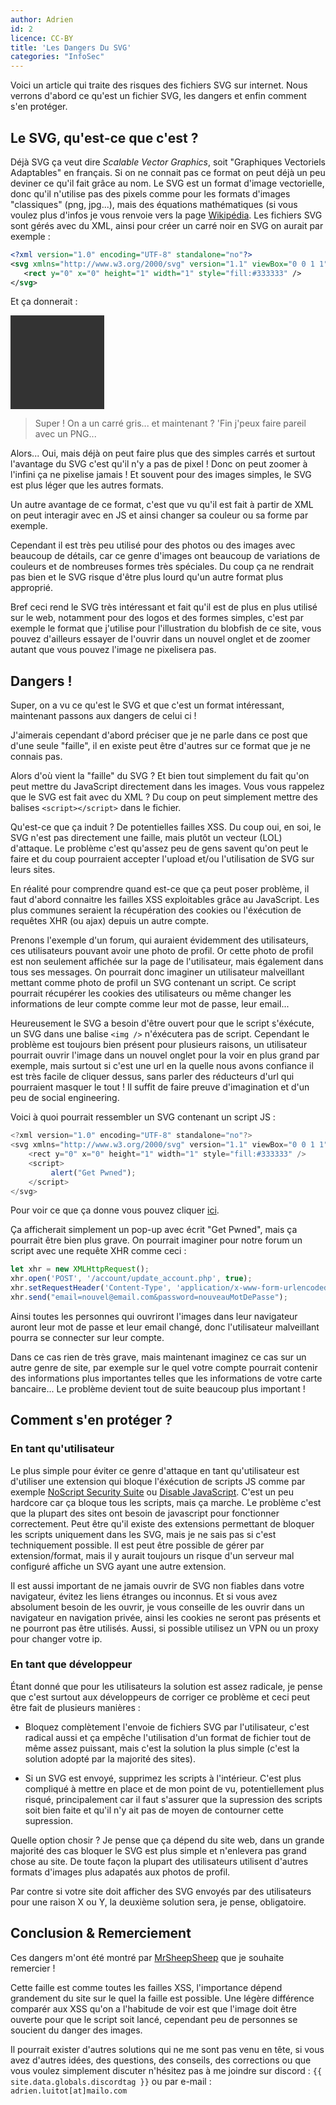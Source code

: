 ```yaml
---
author: Adrien
id: 2
licence: CC-BY
title: 'Les Dangers Du SVG'
categories: "InfoSec"
---
```


Voici un article qui traite des risques des fichiers SVG sur internet. Nous verrons d'abord ce qu'est un fichier SVG, les dangers et enfin comment s'en protéger.

## Le SVG, qu'est-ce que c'est ?

Déjà SVG ça veut dire *Scalable Vector Graphics*, soit "Graphiques Vectoriels Adaptables" en français. Si on ne connait pas ce format on peut déjà un peu deviner ce qu'il fait grâce au nom. Le SVG est un format d'image vectorielle, donc qu'il n'utilise pas des pixels comme pour les formats d'images "classiques" (png, jpg...), mais des équations mathématiques (si vous voulez plus d'infos je vous renvoie vers la page [Wikipédia](https://fr.wikipedia.org/wiki/Scalable_Vector_Graphics). Les fichiers SVG sont gérés avec du XML, ainsi pour créer un carré noir en SVG on aurait par exemple :

```svg
<?xml version="1.0" encoding="UTF-8" standalone="no"?>
<svg xmlns="http://www.w3.org/2000/svg" version="1.1" viewBox="0 0 1 1" height="150" width="150">
   <rect y="0" x="0" height="1" width="1" style="fill:#333333" />
</svg>
```

Et ça donnerait :

<p>
  <?xml version="1.0" encoding="UTF-8" standalone="no"?>
  <svg xmlns="http://www.w3.org/2000/svg" version="1.1" viewBox="0 0 1 1" height="150" width="150">
      <rect y="0" x="0" height="1" width="1" style="fill:#333333" />
  </svg>
</p>

> Super ! On a un carré gris... et maintenant ? 'Fin j'peux faire pareil avec un PNG...

Alors... Oui, mais déjà on peut faire plus que des simples carrés et surtout l'avantage du SVG c'est qu'il n'y a pas de pixel ! Donc on peut zoomer à l'infini ça ne pixelise jamais ! Et souvent pour des images simples, le SVG est plus léger que les autres formats.

Un autre avantage de ce format, c'est que vu qu'il est fait à partir de XML on peut interagir avec en JS et ainsi changer sa couleur ou sa forme par exemple. 

Cependant il est très peu utilisé pour des photos ou des images avec beaucoup de détails, car ce genre d'images ont beaucoup de variations de couleurs et de nombreuses formes très spéciales. Du coup ça ne rendrait pas bien et le SVG risque d'être plus lourd qu'un autre format plus approprié. 

Bref ceci rend le SVG très intéressant et fait qu'il est de plus en plus utilisé sur le web, notamment pour des logos et des formes simples, c'est par exemple le format que j'utilise pour l'illustration du blobfish de ce site, vous pouvez d'ailleurs essayer de l'ouvrir dans un nouvel onglet et de zoomer autant que vous pouvez l'image ne pixelisera pas.

## Dangers !

Super, on a vu ce qu'est le SVG et que c'est un format intéressant, maintenant passons aux dangers de celui ci !

J'aimerais cependant d'abord préciser que je ne parle dans ce post que d'une seule "faille", il en existe peut être d'autres sur ce format que je ne connais pas.

Alors d'où vient la "faille" du SVG ? Et bien tout simplement du fait qu'on peut mettre du JavaScript directement dans les images. Vous vous rappelez que le SVG est fait avec du XML ? Du coup on peut simplement mettre des balises `<script></script>` dans le fichier.

Qu'est-ce que ça induit ? De potentielles failles XSS. Du coup oui, en soi, le SVG n'est pas directement une faille, mais plutôt un vecteur (LOL) d'attaque. Le problème c'est qu'assez peu de gens savent qu'on peut le faire et du coup pourraient accepter l'upload et/ou l'utilisation de SVG sur leurs sites.

En réalité pour comprendre quand est-ce que ça peut poser problème, il faut d'abord connaitre les failles XSS exploitables grâce au JavaScript. Les plus communes seraient la récupération des cookies ou l'éxécution de requêtes XHR (ou ajax) depuis un autre compte.

Prenons l'exemple d'un forum, qui auraient évidemment des utilisateurs, ces utilisateurs pouvant avoir une photo de profil. Or cette photo de profil est non seulement affichée sur la page de l'utilisateur, mais également dans tous ses messages. On pourrait donc imaginer un utilisateur malveillant mettant comme photo de profil un SVG contenant un script. Ce script pourrait récupérer les cookies des utilisateurs ou même changer les informations de leur compte comme leur mot de passe, leur email...

Heureusement le SVG a besoin d'être ouvert pour que le script s'éxécute, un SVG dans une balise `<img />` n'éxécutera pas de script. Cependant le problème est toujours bien présent pour plusieurs raisons, un utilisateur pourrait ouvrir l'image dans un nouvel onglet pour la voir en plus grand par exemple, mais surtout si c'est une url en la quelle nous avons confiance il est très facile de cliquer dessus, sans parler des réducteurs d'url qui pourraient masquer le tout ! Il suffit de faire preuve d'imagination et d'un peu de social engineering.

Voici à quoi pourrait ressembler un SVG contenant un script JS :

```js
<?xml version="1.0" encoding="UTF-8" standalone="no"?>
<svg xmlns="http://www.w3.org/2000/svg" version="1.1" viewBox="0 0 1 1" height="150" width="150">
    <rect y="0" x="0" height="1" width="1" style="fill:#333333" />
    <script>
         alert("Get Pwned");
    </script>
</svg>
```

Pour voir ce que ça donne vous pouvez cliquer [ici](/assets/images/2_1_square_scripted.svg).

Ça afficherait simplement un pop-up avec écrit "Get Pwned", mais ça pourrait être bien plus grave. On pourrait imaginer pour notre forum un script avec une requête XHR comme ceci :

```js
let xhr = new XMLHttpRequest();
xhr.open('POST', '/account/update_account.php', true);
xhr.setRequestHeader('Content-Type', 'application/x-www-form-urlencoded');
xhr.send("email=nouvel@email.com&password=nouveauMotDePasse");
```

Ainsi toutes les personnes qui ouvriront l'images dans leur navigateur auront leur mot de passe et leur email changé, donc l'utilisateur malveillant pourra se connecter sur leur compte.

Dans ce cas rien de très grave, mais maintenant imaginez ce cas sur un autre genre de site, par exemple sur le quel votre compte pourrait contenir des informations plus importantes telles que les informations de votre carte bancaire... Le problème devient tout de suite beaucoup plus important !

## Comment s'en protéger ?

### En tant qu'utilisateur

Le plus simple pour éviter ce genre d'attaque en tant qu'utilisateur est d'utiliser une extension qui bloque l'éxécution de scripts JS comme par exemple [NoScript Security Suite](https://addons.mozilla.org/fr/firefox/addon/noscript/) ou [Disable JavaScript](https://addons.mozilla.org/fr/firefox/addon/disable-javascript/). C'est un peu hardcore car ça bloque tous les scripts, mais ça marche. Le problème c'est que la plupart des sites ont besoin de javascript pour fonctionner correctement. Peut être qu'il existe des extensions permettant de bloquer les scripts uniquement dans les SVG, mais je ne sais pas si c'est techniquement possible. Il est peut être possible de gérer par extension/format, mais il y aurait toujours un risque d'un serveur mal configuré affiche un SVG ayant une autre extension.

Il est aussi important de ne jamais ouvrir de SVG non fiables dans votre navigateur, évitez les liens étranges ou inconnus. Et si vous avez absolument besoin de les ouvrir, je vous conseille de les ouvrir dans un navigateur en navigation privée, ainsi les cookies ne seront pas présents et ne pourront pas être utilisés. Aussi, si possible utilisez un VPN ou un proxy pour changer votre ip.

### En tant que développeur

Étant donné que pour les utilisateurs la solution est assez radicale, je pense que c'est surtout aux développeurs de corriger ce problème et ceci peut être fait de plusieurs manières :

- Bloquez complètement l'envoie de fichiers SVG par l'utilisateur, c'est radical aussi et ça empêche l'utilisation d'un format de fichier tout de même assez puissant, mais c'est la solution la plus simple (c'est la solution adopté par la majorité des sites).

- Si un SVG est envoyé, supprimez les scripts à l'intérieur. C'est plus compliqué à mettre en place et de mon point de vu, potentiellement plus risqué, principalement car il faut s'assurer que la supression des scripts soit bien faite et qu'il n'y ait pas de moyen de contourner cette supression.

Quelle option chosir ? Je pense que ça dépend du site web, dans un grande majorité des cas bloquer le SVG est plus simple et n'enlevera pas grand chose au site. De toute façon la plupart des utilisateurs utilisent d'autres formats d'images plus adapatés aux photos de profil.

Par contre si votre site doit afficher des SVG envoyés par des utilisateurs pour une raison X ou Y, la deuxième solution sera, je pense, obligatoire.

## Conclusion & Remerciement

Ces dangers m'ont été montré par [MrSheepSheep](https://medium.com/@mrsheepsheep) que je souhaite remercier !

Cette faille est comme toutes les failles XSS, l'importance dépend grandement du site sur le quel la faille est possible. Une légère différence comparér aux XSS qu'on a l'habitude de voir est que l'image doit être ouverte pour que le script soit lancé, cependant peu de personnes se soucient du danger des images. 

Il pourrait exister d'autres solutions qui ne me sont pas venu en tête, si vous avez d'autres idées, des questions, des conseils, des corrections ou que vous voulez simplement discuter n'hésitez pas à me joindre sur discord : `{{ site.data.globals.discordtag }}` ou par e-mail : `adrien.luitot[at]mailo.com`
